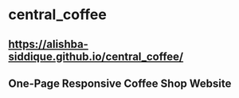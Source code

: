 # central_coffee

## https://alishba-siddique.github.io/central_coffee/

## One-Page Responsive Coffee Shop Website
